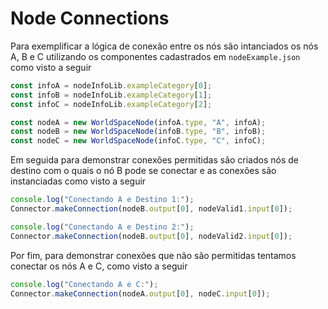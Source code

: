 # Node Connections

Para exemplificar a lógica de conexão entre os nós são intanciados os nós A, B e C utilizando os componentes cadastrados em `nodeExample.json` como visto a seguir

```js
const infoA = nodeInfoLib.exampleCategory[0];
const infoB = nodeInfoLib.exampleCategory[1];
const infoC = nodeInfoLib.exampleCategory[2];

const nodeA = new WorldSpaceNode(infoA.type, "A", infoA);
const nodeB = new WorldSpaceNode(infoB.type, "B", infoB);
const nodeC = new WorldSpaceNode(infoC.type, "C", infoC);
```

Em seguida para demonstrar conexões permitidas são criados nós de destino com o quais o nó B pode se conectar e as conexões são instanciadas como visto a seguir

```js
console.log("Conectando A e Destino 1:");
Connector.makeConnection(nodeB.output[0], nodeValid1.input[0]);

console.log("Conectando A e Destino 2:");
Connector.makeConnection(nodeB.output[0], nodeValid2.input[0]);
```

Por fim, para demonstrar conexões que não são permitidas tentamos conectar os nós A e C, como visto a seguir

```js
console.log("Conectando A e C:");
Connector.makeConnection(nodeA.output[0], nodeC.input[0]);
```